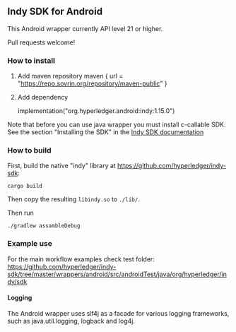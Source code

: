 ## Indy SDK for Android

This Android wrapper currently API level 21 or higher.

Pull requests welcome!

### How to install
1. Add maven repository
    maven {
        url = "https://repo.sovrin.org/repository/maven-public"
    }

2. Add dependency
    
    implementation("org.hyperledger.android:indy:1.15.0")

Note that before you can use java wrapper you must install  c-callable SDK. 
See the section "Installing the SDK" in the [Indy SDK documentation](../../README.md#installing-the-sdk)
### How to build

First, build the native "indy" library at https://github.com/hyperledger/indy-sdk:

	cargo build

Then copy the resulting `libindy.so` to `./lib/`.

Then run

    ./gradlew assambleDebug

### Example use
For the main workflow examples check test folder: https://github.com/hyperledger/indy-sdk/tree/master/wrappers/android/src/androidTest/java/org/hyperledger/indy/sdk

#### Logging
The Android wrapper uses slf4j as a facade for various logging frameworks, such as java.util.logging, logback and log4j.
